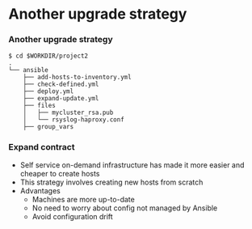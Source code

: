 # Another upgrade strategy


###  Another upgrade strategy

```
$ cd $WORKDIR/project2
.
└── ansible
    ├── add-hosts-to-inventory.yml
    ├── check-defined.yml
    ├── deploy.yml
    ├── expand-update.yml
    ├── files
    │   ├── mycluster_rsa.pub
    │   └── rsyslog-haproxy.conf
    ├── group_vars
```



### Expand contract

* Self service on-demand infrastructure has made it more easier and cheaper to create
  hosts
* This strategy involves creating new hosts from scratch
* Advantages
  - Machines are more up-to-date
  - No need to worry about config not managed by Ansible
  - Avoid configuration drift
